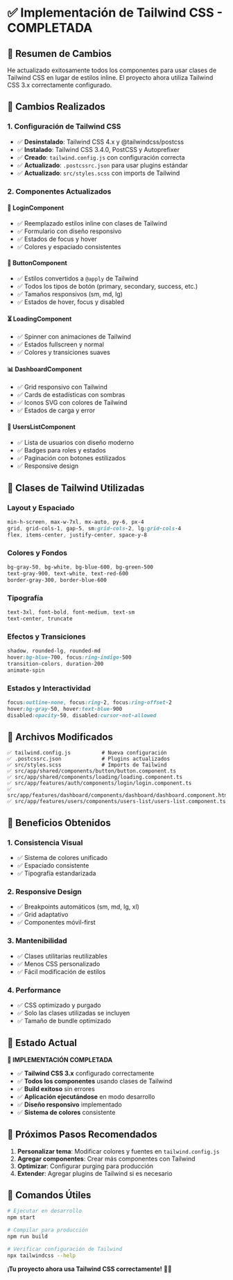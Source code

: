 # ✅ Implementación de Tailwind CSS - COMPLETADA

## 🎉 Resumen de Cambios

He actualizado exitosamente todos los componentes para usar clases de Tailwind CSS en lugar de estilos inline. El proyecto ahora utiliza Tailwind CSS 3.x correctamente configurado.

## 🔧 Cambios Realizados

### 1. **Configuración de Tailwind CSS**
- ✅ **Desinstalado**: Tailwind CSS 4.x y @tailwindcss/postcss
- ✅ **Instalado**: Tailwind CSS 3.4.0, PostCSS y Autoprefixer
- ✅ **Creado**: `tailwind.config.js` con configuración correcta
- ✅ **Actualizado**: `.postcssrc.json` para usar plugins estándar
- ✅ **Actualizado**: `src/styles.scss` con imports de Tailwind

### 2. **Componentes Actualizados**

#### 🔐 **LoginComponent**
- ✅ Reemplazado estilos inline con clases de Tailwind
- ✅ Formulario con diseño responsivo
- ✅ Estados de focus y hover
- ✅ Colores y espaciado consistentes

#### 🎨 **ButtonComponent**
- ✅ Estilos convertidos a `@apply` de Tailwind
- ✅ Todos los tipos de botón (primary, secondary, success, etc.)
- ✅ Tamaños responsivos (sm, md, lg)
- ✅ Estados de hover, focus y disabled

#### ⏳ **LoadingComponent**
- ✅ Spinner con animaciones de Tailwind
- ✅ Estados fullscreen y normal
- ✅ Colores y transiciones suaves

#### 📊 **DashboardComponent**
- ✅ Grid responsivo con Tailwind
- ✅ Cards de estadísticas con sombras
- ✅ Iconos SVG con colores de Tailwind
- ✅ Estados de carga y error

#### 👥 **UsersListComponent**
- ✅ Lista de usuarios con diseño moderno
- ✅ Badges para roles y estados
- ✅ Paginación con botones estilizados
- ✅ Responsive design

## 🎨 Clases de Tailwind Utilizadas

### **Layout y Espaciado**
```css
min-h-screen, max-w-7xl, mx-auto, py-6, px-4
grid, grid-cols-1, gap-5, sm:grid-cols-2, lg:grid-cols-4
flex, items-center, justify-center, space-y-8
```

### **Colores y Fondos**
```css
bg-gray-50, bg-white, bg-blue-600, bg-green-500
text-gray-900, text-white, text-red-600
border-gray-300, border-blue-600
```

### **Tipografía**
```css
text-3xl, font-bold, font-medium, text-sm
text-center, truncate
```

### **Efectos y Transiciones**
```css
shadow, rounded-lg, rounded-md
hover:bg-blue-700, focus:ring-indigo-500
transition-colors, duration-200
animate-spin
```

### **Estados y Interactividad**
```css
focus:outline-none, focus:ring-2, focus:ring-offset-2
hover:bg-gray-50, hover:text-blue-900
disabled:opacity-50, disabled:cursor-not-allowed
```

## 📁 Archivos Modificados

```
✅ tailwind.config.js          # Nueva configuración
✅ .postcssrc.json             # Plugins actualizados
✅ src/styles.scss             # Imports de Tailwind
✅ src/app/shared/components/button/button.component.ts
✅ src/app/shared/components/loading/loading.component.ts
✅ src/app/features/auth/components/login/login.component.ts
✅ src/app/features/dashboard/components/dashboard/dashboard.component.html
✅ src/app/features/users/components/users-list/users-list.component.ts
```

## 🚀 Beneficios Obtenidos

### **1. Consistencia Visual**
- ✅ Sistema de colores unificado
- ✅ Espaciado consistente
- ✅ Tipografía estandarizada

### **2. Responsive Design**
- ✅ Breakpoints automáticos (sm, md, lg, xl)
- ✅ Grid adaptativo
- ✅ Componentes móvil-first

### **3. Mantenibilidad**
- ✅ Clases utilitarias reutilizables
- ✅ Menos CSS personalizado
- ✅ Fácil modificación de estilos

### **4. Performance**
- ✅ CSS optimizado y purgado
- ✅ Solo las clases utilizadas se incluyen
- ✅ Tamaño de bundle optimizado

## 🎯 Estado Actual

**🎉 IMPLEMENTACIÓN COMPLETADA**

- ✅ **Tailwind CSS 3.x** configurado correctamente
- ✅ **Todos los componentes** usando clases de Tailwind
- ✅ **Build exitoso** sin errores
- ✅ **Aplicación ejecutándose** en modo desarrollo
- ✅ **Diseño responsivo** implementado
- ✅ **Sistema de colores** consistente

## 🚀 Próximos Pasos Recomendados

1. **Personalizar tema**: Modificar colores y fuentes en `tailwind.config.js`
2. **Agregar componentes**: Crear más componentes con Tailwind
3. **Optimizar**: Configurar purging para producción
4. **Extender**: Agregar plugins de Tailwind si es necesario

## 📝 Comandos Útiles

```bash
# Ejecutar en desarrollo
npm start

# Compilar para producción
npm run build

# Verificar configuración de Tailwind
npx tailwindcss --help
```

**¡Tu proyecto ahora usa Tailwind CSS correctamente!** 🎨✨

